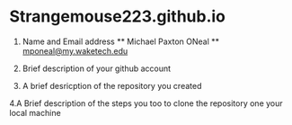 # Strangemouse223.github.io

1. Name and Email address
** Michael Paxton ONeal 
** mponeal@my.waketech.edu
2. Brief description of your github account

3. A brief desricption of the repository you created

4.A Brief description of the steps you too to clone the repository one your local machine

